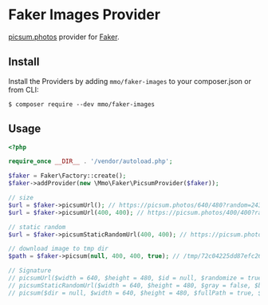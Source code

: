 Faker Images Provider
====================

[picsum.photos](https://picsum.photos/) provider for [Faker](https://github.com/fzaninotto/Faker).

## Install
Install the Providers by adding `mmo/faker-images` to your composer.json or from CLI:

```
$ composer require --dev mmo/faker-images
```

## Usage

```php
<?php

require_once __DIR__ . '/vendor/autoload.php';

$faker = Faker\Factory::create();
$faker->addProvider(new \Mmo\Faker\PicsumProvider($faker));

// size
$url = $faker->picsumUrl(); // https://picsum.photos/640/480?random=24398
$url = $faker->picsumUrl(400, 400); // https://picsum.photos/400/400?random=23446

// static random
$url = $faker->picsumStaticRandomUrl(400, 400); // https://picsum.photos/seed/5efe7fec1bd11/400/400

// download image to tmp dir
$path = $faker->picsum(null, 400, 400, true); // /tmp/72c04225dd87efc261d29d3a050aa9b6.jpg

// Signature
// picsumUrl($width = 640, $height = 480, $id = null, $randomize = true, $gray = false, $blur = null, $static = false)
// picsumStaticRandomUrl($width = 640, $height = 480, $gray = false, $blur = null)
// picsum($dir = null, $width = 640, $height = 480, $fullPath = true, $id = null, $randomize = true, $gray = false, $blur = null)
```
